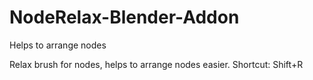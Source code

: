 # NodeRelax-Blender-Addon
Helps to arrange nodes

Relax brush for nodes, helps to arrange nodes easier.
Shortcut: Shift+R
